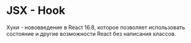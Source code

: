 # JSX - Hook

Хуки - нововведение в React 16.8, которое позволяет использовать состояние и другие возможности React без написания классов.


